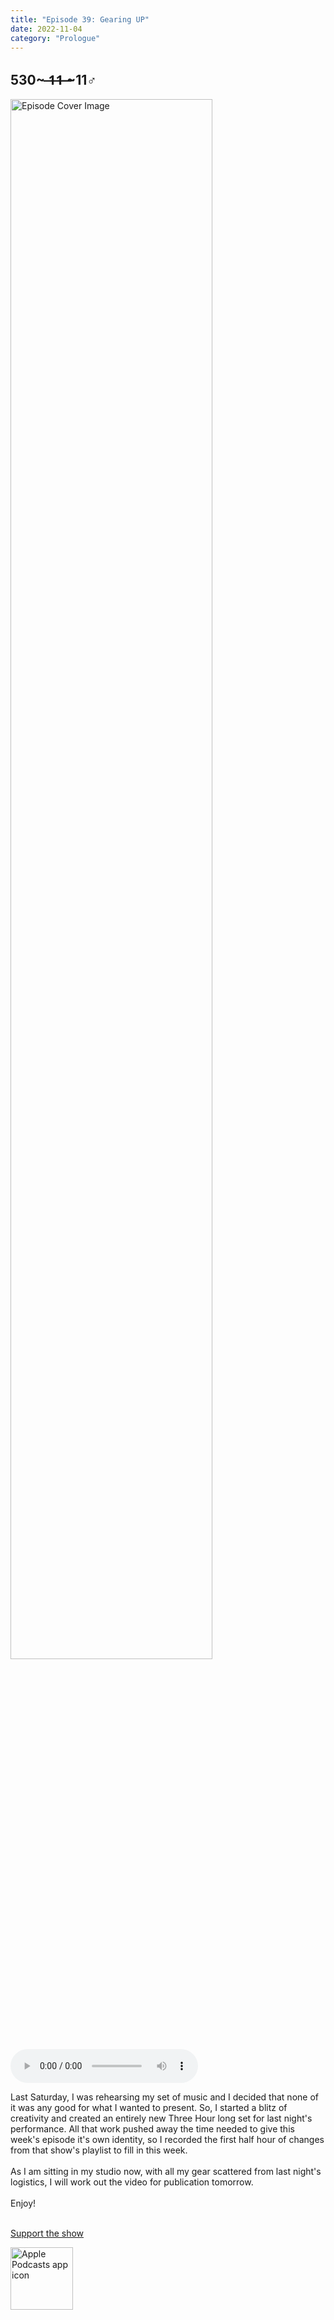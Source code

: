```yaml
---
title: "Episode 39: Gearing UP"
date: 2022-11-04
category: "Prologue"
---
```

## 530~ ̶1̶1̶ ̶~11♂
<img src="https://artwork.captivate.fm/945e1be9-0557-419b-a6d5-778762b35683/60854458c4d1acdf4e1c2f79c4137142d85d78e379bdafbd69bd34c85f5819ad.jpg" alt="Episode Cover Image" width=80%/>
<audio controls>
  <source src="https://podcasts.captivate.fm/media/0ff4ae06-b8a1-444e-980d-9db7b6d115e6/11632236-episode-39-gearing-up.mp3" type="audio/mpeg">
  Your browser does not support the audio element.
</audio>

<p>Last Saturday, I was rehearsing my set of music and I decided that none of it was any good for what I wanted to present. So, I started a blitz of creativity and created an entirely new Three Hour long set for last night&apos;s performance. All that work pushed away the time needed to give this week&apos;s episode it&apos;s own identity, so I recorded the first half hour of changes from that show&apos;s playlist to fill in this week.<br/><br/>As I am sitting in my studio now, with all my gear scattered from last night&apos;s logistics, I will work out the video for publication tomorrow. <br/><br/>Enjoy!<br/><br/></p><a rel="payment" href="https://www.paypal.com/donate/?hosted_button_id=WX3GRUK5BHJLS">Support the show</a>

<a href="https://podcasts.apple.com/us/podcast/living-room-music/id1608791560?tscg=30200&itsct=podcast_box_appicon&ls=1&mttnsubad=1608791560" style="display: inline-block;"><img src="https://toolbox.marketingtools.apple.com/api/v2/badges/app-icon-podcasts/standard/en-us" alt="Apple Podcasts app icon" style="width: 100px; height: 100px; vertical-align: middle; object-fit: contain;" /></a>
    